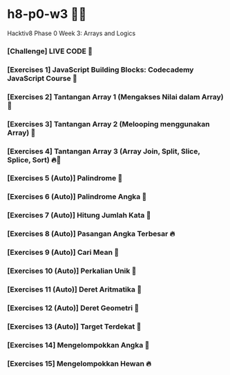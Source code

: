 # h8-p0-w3 🦊📑
Hacktiv8 Phase 0 Week 3: Arrays and Logics

### [Challenge] LIVE CODE 💯
### [Exercises 1] JavaScript Building Blocks: Codecademy JavaScript Course 💯
### [Exercises 2] Tantangan Array 1 (Mengakses Nilai dalam Array) 💯
### [Exercises 3] Tantangan Array 2 (Melooping menggunakan Array) 💯
### [Exercises 4] Tantangan Array 3 (Array Join, Split, Slice, Splice, Sort) 🔥🚀
### [Exercises 5 (Auto)] Palindrome 💯
### [Exercises 6 (Auto)] Palindrome Angka 💯
### [Exercises 7 (Auto)] Hitung Jumlah Kata 💯
### [Exercises 8 (Auto)] Pasangan Angka Terbesar 🔥
### [Exercises 9 (Auto)] Cari Mean 💯
### [Exercises 10 (Auto)] Perkalian Unik 💯
### [Exercises 11 (Auto)] Deret Aritmatika 💯
### [Exercises 12 (Auto)] Deret Geometri 💯
### [Exercises 13 (Auto)] Target Terdekat 💯
### [Exercises 14] Mengelompokkan Angka 💯
### [Exercises 15] Mengelompokkan Hewan 🔥